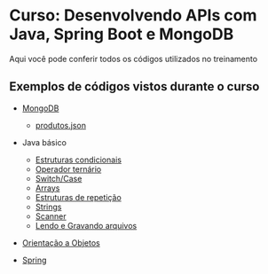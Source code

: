 # Curso: Desenvolvendo APIs com Java, Spring Boot e MongoDB
Aqui você pode conferir todos os códigos utilizados no treinamento

## Exemplos de códigos vistos durante o curso

- [MongoDB](https://github.com/acampamentodev/curso-java-spring-mongo/blob/main/mongodb/queries.md)
  - [produtos.json](https://github.com/acampamentodev/curso-java-spring-mongo/blob/main/mongodb/produtos.json)

- Java básico
  - [Estruturas condicionais](https://github.com/acampamentodev/curso-java-spring-mongo/blob/main/javaBasico/if.md)
  - [Operador ternário](https://github.com/acampamentodev/curso-java-spring-mongo/blob/main/javaBasico/ternatios.md)
  - [Switch/Case](https://github.com/acampamentodev/curso-java-spring-mongo/blob/main/javaBasico/switch.md)
  - [Arrays](https://github.com/acampamentodev/curso-java-spring-mongo/blob/main/javaBasico/arrays.md)
  - [Estruturas de repetição](https://github.com/acampamentodev/curso-java-spring-mongo/blob/main/javaBasico/lassos.md)
  - [Strings](https://github.com/acampamentodev/curso-java-spring-mongo/blob/main/javaBasico/strings.md)
  - [Scanner](https://github.com/acampamentodev/curso-java-spring-mongo/blob/main/javaBasico/scanner.md)
  - [Lendo e Gravando arquivos](https://github.com/acampamentodev/curso-java-spring-mongo/blob/main/javaBasico/files.md)
- [Orientação a Objetos](https://github.com/acampamentodev/curso-java-spring-mongo/tree/main/oo)
- [Spring](https://github.com/acampamentodev/curso-java-spring-mongo/blob/main/spring/AlunoServico.java)
